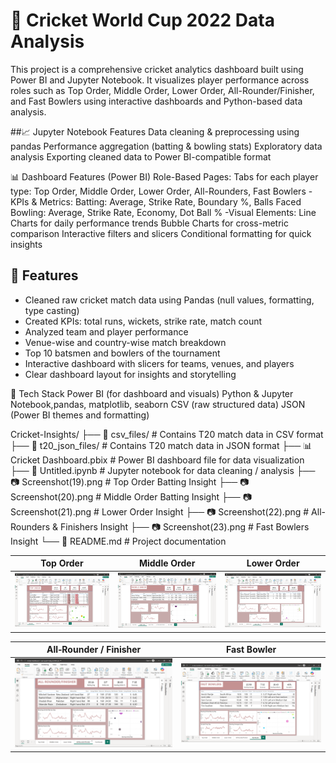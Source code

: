 # 🏏 Cricket World Cup 2022 Data Analysis

This project is a comprehensive cricket analytics dashboard built using Power BI and Jupyter Notebook. It visualizes player performance across roles such as Top Order, Middle Order, Lower Order, All-Rounder/Finisher, and Fast Bowlers using interactive dashboards and Python-based data analysis.

##📈 Jupyter Notebook Features
Data cleaning & preprocessing using pandas
Performance aggregation (batting & bowling stats)
Exploratory data analysis
Exporting cleaned data to Power BI-compatible format

📊 Dashboard Features (Power BI)
Role-Based Pages:
Tabs for each player type: Top Order, Middle Order, Lower Order, All-Rounders, Fast Bowlers
-KPIs & Metrics:
Batting: Average, Strike Rate, Boundary %, Balls Faced
Bowling: Average, Strike Rate, Economy, Dot Ball %
-Visual Elements:
Line Charts for daily performance trends
Bubble Charts for cross-metric comparison
Interactive filters and slicers
Conditional formatting for quick insights

## 🔧 Features
- Cleaned raw cricket match data using Pandas (null values, formatting, type casting)
- Created KPIs: total runs, wickets, strike rate, match count
- Analyzed team and player performance
- Venue-wise and country-wise match breakdown
- Top 10 batsmen and bowlers of the tournament
- Interactive dashboard with slicers for teams, venues, and players
- Clear dashboard layout for insights and storytelling

🧰 Tech Stack
Power BI (for dashboard and visuals)
Python & Jupyter Notebook,pandas, matplotlib, seaborn
CSV (raw structured data)
JSON (Power BI themes and formatting)  

Cricket-Insights/
├── 📂 csv_files/             # Contains T20 match data in CSV format
├── 📂 t20_json_files/        # Contains T20 match data in JSON format
├── 📊 Cricket Dashboard.pbix # Power BI dashboard file for data visualization
├── 📓 Untitled.ipynb         # Jupyter notebook for data cleaning / analysis
├── 📷 Screenshot(19).png     # Top Order Batting Insight
├── 📷 Screenshot(20).png     # Middle Order Batting Insight
├── 📷 Screenshot(21).png     # Lower Order Insight
├── 📷 Screenshot(22).png     # All-Rounders & Finishers Insight
├── 📷 Screenshot(23).png     # Fast Bowlers Insight
└── 📄 README.md              # Project documentation


| Top Order | Middle Order | Lower Order |
|-----------|--------------|-------------|
| ![Top Order](Screenshot(19).png) | ![Middle Order](Screenshot(20).png) | ![Lower Order](Screenshot(21).png) |

| All‑Rounder / Finisher | Fast Bowler |
|-------------------------|-------------|
| ![All‑Rounder / Finisher](Screenshot(22).png) | ![Fast Bowler](Screenshot(23).png) |


